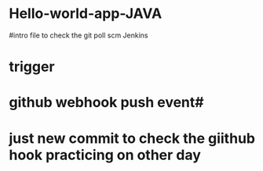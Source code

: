 # Hello-world-app-JAVA
#intro file to check the git poll scm Jenkins
# trigger 
# github webhook push event#
# just new commit to check the giithub hook practicing on other day
